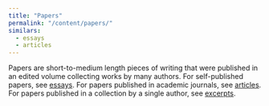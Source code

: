 ```yaml
---
title: "Papers"
permalink: "/content/papers/"
similars:
  - essays
  - articles
---
```


Papers are short-to-medium length pieces of writing that were published in an edited volume collecting works by many authors. For self-published papers, see [essays](/categories/essays). For papers published in academic journals, see [articles](/categories/articles). For papers published in a collection by a single author, see [excerpts](/content/excerpts).
